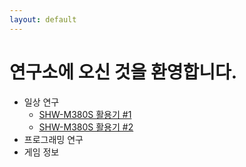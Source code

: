 ```yaml
---
layout: default
---
```


# 연구소에 오신 것을 환영합니다.
* 일상 연구
    * [SHW-M380S 활용기 #1](./2021/08/28/SHW-M380S01.html)
    * [SHW-M380S 활용기 #2](./2023/07/09/SHW-M380S02.html)
* 프로그래밍 연구
* 게임 정보
